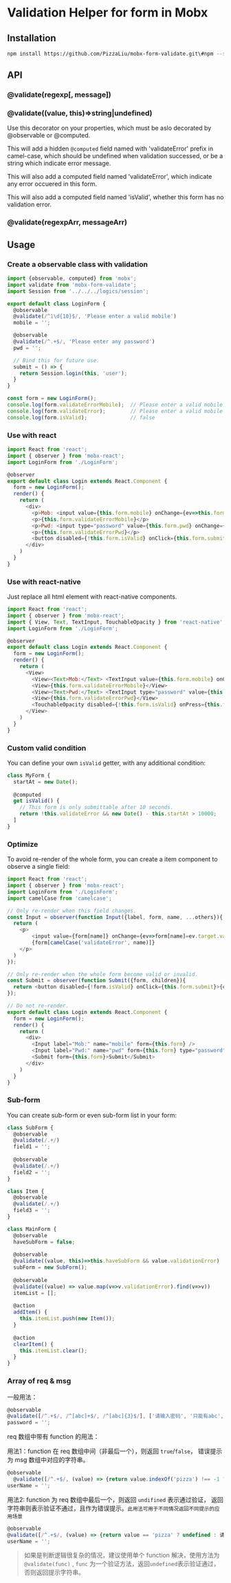 Validation Helper for form in Mobx
==================================

## Installation

```bash
npm install https://github.com/PizzaLiu/mobx-form-validate.git\#npm --save
```

## API

### @validate(regexp[, message])
### @validate((value, this)=>string|undefined)

Use this decorator on your properties, which must be aslo decorated by @observable or @computed.

This will add a hidden `@computed` field named with 'validateError' prefix in camel-case, 
which should be undefined when validation successed, or be a string which indicate error message.

This will also add a computed field named 'validateError', which indicate any error occuered in this form.

This will also add a computed field named 'isValid', whether this form has no validation error.

### @validate(regexpArr, messageArr)


## Usage

### Create a observable class with validation

```js
import {observable, computed} from 'mobx';
import validate from 'mobx-form-validate';
import Session from '../../../logics/session';

export default class LoginForm {
  @observable
  @validate(/^1\d{10}$/, 'Please enter a valid mobile')
  mobile = '';

  @observable
  @validate(/^.+$/, 'Please enter any password')
  pwd = '';

  // Bind this for future use.
  submit = () => {
    return Session.login(this, 'user');
  }
}

const form = new LoginForm();
console.log(form.validateErrorMobile);  // Please enter a valid mobile
console.log(form.validateError);        // Please enter a valid mobile
console.log(form.isValid);              // false

```

### Use with react
 
```js
import React from 'react';
import { observer } from 'mobx-react'; 
import LoginForm from './LoginForm';

@observer
export default class Login extends React.Component {
  form = new LoginForm();
  render() {
    return (
      <div>
        <p>Mob: <input value={this.form.mobile} onChange={ev=>this.form.mobile = ev.target.value}/></p>
        <p>{this.form.validateErrorMobile}</p>
        <p>Pwd: <input type="password" value={this.form.pwd} onChange={ev=>this.form.pwd = ev.target.value}/></p>
        <p>{this.form.validateErrorPwd}</p>
        <button disabled={!this.form.isValid} onClick={this.form.submit}>Submit</button>
      </div>
    )
  }
}
```

### Use with react-native

Just replace all html element with react-native components.

```js
import React from 'react';
import { observer } from 'mobx-react';
import { View, Text, TextInput, TouchableOpacity } from 'react-native';
import LoginForm from './LoginForm';

@observer
export default class Login extends React.Component {
  form = new LoginForm();
  render() {
    return (
      <View>
        <View><Text>Mob:</Text> <TextInput value={this.form.mobile} onChangeText={text=>this.form.mobile = text}/></View>
        <View>{this.form.validateErrorMobile}</View>
        <View><Text>Pwd:</Text> <TextInput type="password" value={this.form.pwd} onChangeText={text=>this.form.pwd = text}/></View>
        <View>{this.form.validateErrorPwd}</View>
        <TouchableOpacity disabled={!this.form.isValid} onPress={this.form.submit}><Text>Submit</Text></button>
      </View>
    )
  }
}
```

### Custom valid condition

You can define your own `isValid` getter, with any additional condition:

```js
class MyForm {
  startAt = new Date();
  
  @computed
  get isValid() {
    // This form is only submittable after 10 seconds.
    return !this.validateError && new Date() - this.startAt > 10000; 
  ]
}
```

### Optimize

To avoid re-render of the whole form, you can create a item component to observe
 a single field:

```js
import React from 'react';
import { observer } from 'mobx-react'; 
import LoginForm from './LoginForm';
import camelCase from 'camelcase';

// Only re-render when this field changes.
const Input = observer(function Input({label, form, name, ...others}){
  return (
    <p>
        <input value={form[name]} onChange={ev=>form[name]=ev.target.value} {...others}/>
        {form[camelCase('validateError', name)]}
    </p>
  )
});

// Only re-render when the whole form become valid or invalid.
const Submit = observer(function Submit({form, children}){
  return <button disabled={!form.isValid} onClick={this.form.submit}>{children}</button>
});

// Do not re-render.
export default class Login extends React.Component {
  form = new LoginForm();
  render() {
    return (
      <div>
        <Input label="Mob:" name="mobile" form={this.form} />
        <Input label="Pwd:" name="pwd" form={this.form} type="password"/>
        <Submit form={this.form}>Submit</Submit>
      </div>
    )
  }
}
```

### Sub-form

You can create sub-form or even sub-form list in your form:

```js
class SubForm {
  @observable
  @validate(/.+/)
  field1 = '';
  
  @observable
  @validate(/.+/)
  field2 = '';
}

class Item {
  @observable
  @validate(/.+/)
  field3 = '';
}

class MainForm {
  @observable
  haveSubForm = false;
    
  @observable
  @validate((value, this)=>this.haveSubForm && value.validationError)
  subForm = new SubForm();
  
  @observable
  @validate((value) => value.map(v=>v.validationError).find(v=>v))
  itemList = [];
  
  @action
  addItem() {
    this.itemList.push(new Item());
  }
  
  @action
  clearItem() {
    this.itemList.clear();
  }
}
```

### Array of req & msg

一般用法：

```js
@observable
@validate([/^.+$/, /^[abc]+$/, /^[abc]{3}$/], ['请输入密码', '只能有abc', '必须是3位字符'])
password = '';
```

req 数组中带有 function 的用法：

用法1：function 在 req 数组中间（非最后一个），则返回 `true`/`false`，
错误提示为 msg 数组中对应的字符串。

```js
@observable
  @validate([/^.+$/, (value) => {return value.indexOf('pizza') !== -1 ? true : false;}, /.{6,}/], ['请输入用户名或手机号', '必须包含字符串 pizza', '必须大于6位'])
userName = '';
```

用法2: function 为 req 数组中最后一个，则返回 `undifined` 表示通过验证，
返回字符串则表示验证不通过，且作为错误提示。`此用法可用于不同情况返回不同提示的应用场景`

```js
@observable
@validate([/^.+$/, (value) => {return value == 'pizza' ? undefined : 请输入 pizza';}], ['请输入用户名或手机号'])
userName = '';
```

> 如果是判断逻辑很复杂的情况，建议使用单个 function 解决，使用方法为 `@validate(func)` , `func` 为一个验证方法，返回`undefined`表示验证通过，否则返回提示字符串。

